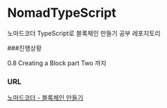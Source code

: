 # NomadTypeScript

노마드코더 TypeScript로 블록체인 만들기 공부 레포지토리

###진행상황 

0.8 Creating a Block part Two 까지

### URL
[노마드코더 - 블록체인 만들기](https://nomadcoders.co/typescript-for-beginners/lectures/1645)
